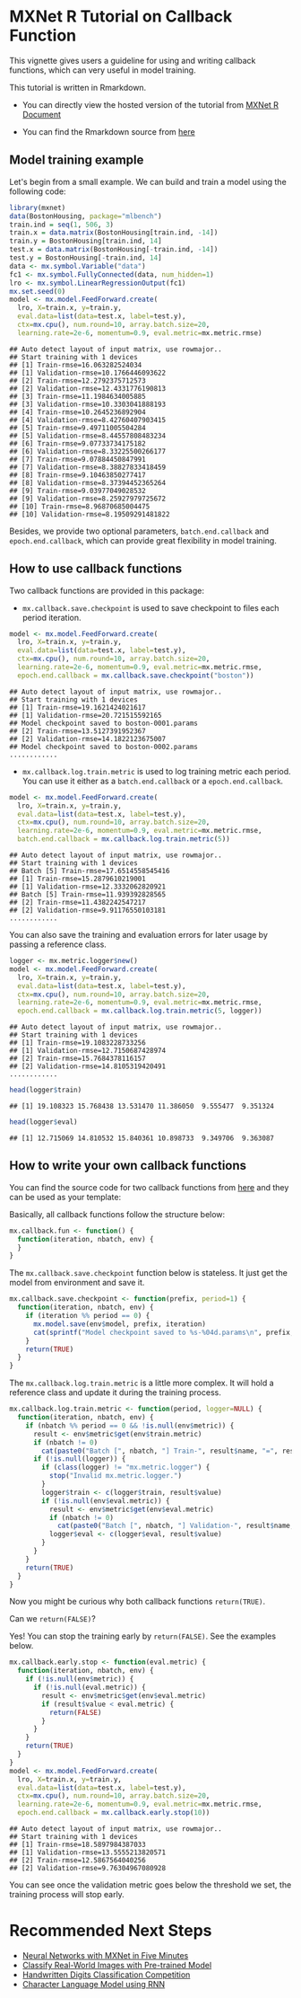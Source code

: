 MXNet R Tutorial on Callback Function
======================================

This vignette gives users a guideline for using and writing callback functions,
which can very useful in model training.

This tutorial is written in Rmarkdown.

- You can directly view the hosted version of the tutorial from [MXNet R Document](http://mxnet.io)

- You can find the Rmarkdown source from [here](https://github.com/dmlc/mxnet/blob/master/R-package/vignettes/CallbackFunctionTutorial.Rmd)

Model training example
----------

Let's begin from a small example. We can build and train a model using the following code:


```r
library(mxnet)
data(BostonHousing, package="mlbench")
train.ind = seq(1, 506, 3)
train.x = data.matrix(BostonHousing[train.ind, -14])
train.y = BostonHousing[train.ind, 14]
test.x = data.matrix(BostonHousing[-train.ind, -14])
test.y = BostonHousing[-train.ind, 14]
data <- mx.symbol.Variable("data")
fc1 <- mx.symbol.FullyConnected(data, num_hidden=1)
lro <- mx.symbol.LinearRegressionOutput(fc1)
mx.set.seed(0)
model <- mx.model.FeedForward.create(
  lro, X=train.x, y=train.y,
  eval.data=list(data=test.x, label=test.y),
  ctx=mx.cpu(), num.round=10, array.batch.size=20,
  learning.rate=2e-6, momentum=0.9, eval.metric=mx.metric.rmse)
```

```
## Auto detect layout of input matrix, use rowmajor..
## Start training with 1 devices
## [1] Train-rmse=16.063282524034
## [1] Validation-rmse=10.1766446093622
## [2] Train-rmse=12.2792375712573
## [2] Validation-rmse=12.4331776190813
## [3] Train-rmse=11.1984634005885
## [3] Validation-rmse=10.3303041888193
## [4] Train-rmse=10.2645236892904
## [4] Validation-rmse=8.42760407903415
## [5] Train-rmse=9.49711005504284
## [5] Validation-rmse=8.44557808483234
## [6] Train-rmse=9.07733734175182
## [6] Validation-rmse=8.33225500266177
## [7] Train-rmse=9.07884450847991
## [7] Validation-rmse=8.38827833418459
## [8] Train-rmse=9.10463850277417
## [8] Validation-rmse=8.37394452365264
## [9] Train-rmse=9.03977049028532
## [9] Validation-rmse=8.25927979725672
## [10] Train-rmse=8.96870685004475
## [10] Validation-rmse=8.19509291481822
```

Besides, we provide two optional parameters, `batch.end.callback` and `epoch.end.callback`, which can provide great flexibility in model training.

How to use callback functions
---------

Two callback functions are provided in this package:

- `mx.callback.save.checkpoint` is used to save checkpoint to files each period iteration.


```r
model <- mx.model.FeedForward.create(
  lro, X=train.x, y=train.y,
  eval.data=list(data=test.x, label=test.y),
  ctx=mx.cpu(), num.round=10, array.batch.size=20,
  learning.rate=2e-6, momentum=0.9, eval.metric=mx.metric.rmse,
  epoch.end.callback = mx.callback.save.checkpoint("boston"))
```

```
## Auto detect layout of input matrix, use rowmajor..
## Start training with 1 devices
## [1] Train-rmse=19.1621424021617
## [1] Validation-rmse=20.721515592165
## Model checkpoint saved to boston-0001.params
## [2] Train-rmse=13.5127391952367
## [2] Validation-rmse=14.1822123675007
## Model checkpoint saved to boston-0002.params
............
```


- `mx.callback.log.train.metric` is used to log training metric each period. You can use it either as a `batch.end.callback` or a
`epoch.end.callback`.


```r
model <- mx.model.FeedForward.create(
  lro, X=train.x, y=train.y,
  eval.data=list(data=test.x, label=test.y),
  ctx=mx.cpu(), num.round=10, array.batch.size=20,
  learning.rate=2e-6, momentum=0.9, eval.metric=mx.metric.rmse,
  batch.end.callback = mx.callback.log.train.metric(5))
```

```
## Auto detect layout of input matrix, use rowmajor..
## Start training with 1 devices
## Batch [5] Train-rmse=17.6514558545416
## [1] Train-rmse=15.2879610219001
## [1] Validation-rmse=12.3332062820921
## Batch [5] Train-rmse=11.939392828565
## [2] Train-rmse=11.4382242547217
## [2] Validation-rmse=9.91176550103181
............
```

You can also save the training and evaluation errors for later usage by passing a reference class.


```r
logger <- mx.metric.logger$new()
model <- mx.model.FeedForward.create(
  lro, X=train.x, y=train.y,
  eval.data=list(data=test.x, label=test.y),
  ctx=mx.cpu(), num.round=10, array.batch.size=20,
  learning.rate=2e-6, momentum=0.9, eval.metric=mx.metric.rmse,
  epoch.end.callback = mx.callback.log.train.metric(5, logger))
```

```
## Auto detect layout of input matrix, use rowmajor..
## Start training with 1 devices
## [1] Train-rmse=19.1083228733256
## [1] Validation-rmse=12.7150687428974
## [2] Train-rmse=15.7684378116157
## [2] Validation-rmse=14.8105319420491
............
```

```r
head(logger$train)
```

```
## [1] 19.108323 15.768438 13.531470 11.386050  9.555477  9.351324
```

```r
head(logger$eval)
```

```
## [1] 12.715069 14.810532 15.840361 10.898733  9.349706  9.363087
```

How to write your own callback functions
----------

You can find the source code for two callback functions from [here](https://github.com/dmlc/mxnet/blob/master/R-package/R/callback.R) and they can be used as your template:

Basically, all callback functions follow the structure below:


```r
mx.callback.fun <- function() {
  function(iteration, nbatch, env) {
  }
}
```

The `mx.callback.save.checkpoint` function below is stateless. It just get the model from environment and save it.


```r
mx.callback.save.checkpoint <- function(prefix, period=1) {
  function(iteration, nbatch, env) {
    if (iteration %% period == 0) {
      mx.model.save(env$model, prefix, iteration)
      cat(sprintf("Model checkpoint saved to %s-%04d.params\n", prefix, iteration))
    }
    return(TRUE)
  }
}
```

The `mx.callback.log.train.metric` is a little more complex. It will hold a reference class and update it during the training
process.


```r
mx.callback.log.train.metric <- function(period, logger=NULL) {
  function(iteration, nbatch, env) {
    if (nbatch %% period == 0 && !is.null(env$metric)) {
      result <- env$metric$get(env$train.metric)
      if (nbatch != 0)
        cat(paste0("Batch [", nbatch, "] Train-", result$name, "=", result$value, "\n"))
      if (!is.null(logger)) {
        if (class(logger) != "mx.metric.logger") {
          stop("Invalid mx.metric.logger.")
        }
        logger$train <- c(logger$train, result$value)
        if (!is.null(env$eval.metric)) {
          result <- env$metric$get(env$eval.metric)
          if (nbatch != 0)
            cat(paste0("Batch [", nbatch, "] Validation-", result$name, "=", result$value, "\n"))
          logger$eval <- c(logger$eval, result$value)
        }
      }
    }
    return(TRUE)
  }
}
```

Now you might be curious why both callback functions `return(TRUE)`.

Can we `return(FALSE)`?

Yes! You can stop the training early by `return(FALSE)`. See the examples below.


```r
mx.callback.early.stop <- function(eval.metric) {
  function(iteration, nbatch, env) {
    if (!is.null(env$metric)) {
      if (!is.null(eval.metric)) {
        result <- env$metric$get(env$eval.metric)
        if (result$value < eval.metric) {
          return(FALSE)
        }
      }
    }
    return(TRUE)
  }
}
model <- mx.model.FeedForward.create(
  lro, X=train.x, y=train.y,
  eval.data=list(data=test.x, label=test.y),
  ctx=mx.cpu(), num.round=10, array.batch.size=20,
  learning.rate=2e-6, momentum=0.9, eval.metric=mx.metric.rmse,
  epoch.end.callback = mx.callback.early.stop(10))
```

```
## Auto detect layout of input matrix, use rowmajor..
## Start training with 1 devices
## [1] Train-rmse=18.5897984387033
## [1] Validation-rmse=13.5555213820571
## [2] Train-rmse=12.5867564040256
## [2] Validation-rmse=9.76304967080928
```

You can see once the validation metric goes below the threshold we set, the training process will stop early.

# Recommended Next Steps
* [Neural Networks with MXNet in Five Minutes](http://mxnet.io/tutorials/r/fiveMinutesNeuralNetwork.html)
* [Classify Real-World Images with Pre-trained Model](http://mxnet.io/tutorials/r/classifyRealImageWithPretrainedModel.html)
* [Handwritten Digits Classification Competition](http://mxnet.io/tutorials/r/mnistCompetition.html)
* [Character Language Model using RNN](http://mxnet.io/tutorials/r/charRnnModel.html)